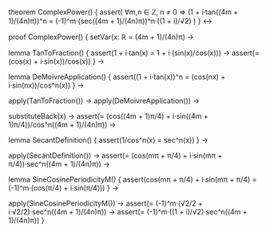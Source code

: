 theorem ComplexPower() {
  assert(
    ∀m,n ∈ ℤ, n ≠ 0 ⇒
    (1 + i·tan((4m + 1)/(4n)π))^n = (-1)^m·(sec((4m + 1)/(4n)π))^n·((1 + i)/√2)
  )
} ↔

proof ComplexPower() {
  setVar(x: ℝ = (4m + 1)/(4n)π) →
  
  lemma TanToFraction() {
    assert(1 + i·tan(x) = 1 + i·(sin(x)/cos(x))) →
    assert(= (cos(x) + i·sin(x))/cos(x))
  } →
  
  lemma DeMoivreApplication() {
    assert((1 + i·tan(x))^n = (cos(nx) + i·sin(nx))/cos^n(x))
  } →
  
  apply(TanToFraction()) →
  apply(DeMoivreApplication()) →
  
  substituteBack(x) →
  assert(= (cos((4m + 1)π/4) + i·sin((4m + 1)π/4))/cos^n((4m + 1)/(4n)π)) →
  
  lemma SecantDefinition() {
    assert(1/cos^n(x) = sec^n(x))
  } →
  
  apply(SecantDefinition()) →
  assert(= (cos(mπ + π/4) + i·sin(mπ + π/4))·sec^n((4m + 1)/(4n)π)) →
  
  lemma SineCosinePeriodicityM() {
    assert(cos(mπ + π/4) + i·sin(mπ + π/4) = (-1)^m·(cos(π/4) + i·sin(π/4)))
  } →
  
  apply(SineCosinePeriodicityM()) →
  assert(= (-1)^m·(√2/2 + i·√2/2)·sec^n((4m + 1)/(4n)π)) →
  assert(= (-1)^m·((1 + i)/√2)·sec^n((4m + 1)/(4n)π))
}